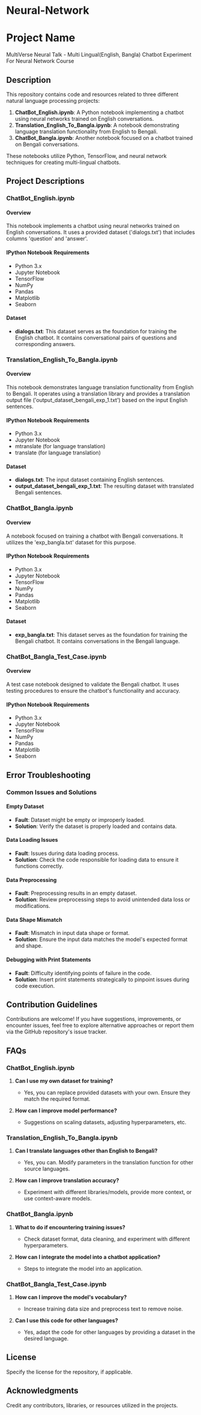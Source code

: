 # Neural-Network
# Project Name
MultiVerse Neural Talk - Multi Lingual(English, Bangla) Chatbot Experiment For Neural Network Course 

## Description

This repository contains code and resources related to three different natural language processing projects:

1. **ChatBot_English.ipynb**: A Python notebook implementing a chatbot using neural networks trained on English conversations.
2. **Translation_English_To_Bangla.ipynb**: A notebook demonstrating language translation functionality from English to Bengali.
3. **ChatBot_Bangla.ipynb**: Another notebook focused on a chatbot trained on Bengali conversations.

These notebooks utilize Python, TensorFlow, and neural network techniques for creating multi-lingual chatbots.

## Project Descriptions

### ChatBot_English.ipynb

#### Overview
This notebook implements a chatbot using neural networks trained on English conversations. It uses a provided dataset ('dialogs.txt') that includes columns 'question' and 'answer'.

#### IPython Notebook Requirements
- Python 3.x
- Jupyter Notebook
- TensorFlow
- NumPy
- Pandas
- Matplotlib
- Seaborn

#### Dataset
- **dialogs.txt**: This dataset serves as the foundation for training the English chatbot. It contains conversational pairs of questions and corresponding answers.

### Translation_English_To_Bangla.ipynb

#### Overview
This notebook demonstrates language translation functionality from English to Bengali. It operates using a translation library and provides a translation output file ('output_dataset_bengali_exp_1.txt') based on the input English sentences.

#### IPython Notebook Requirements
- Python 3.x
- Jupyter Notebook
- mtranslate (for language translation)
- translate (for language translation)

#### Dataset
- **dialogs.txt**: The input dataset containing English sentences.
- **output_dataset_bengali_exp_1.txt**: The resulting dataset with translated Bengali sentences.

### ChatBot_Bangla.ipynb

#### Overview
A notebook focused on training a chatbot with Bengali conversations. It utilizes the 'exp_bangla.txt' dataset for this purpose.

#### IPython Notebook Requirements
- Python 3.x
- Jupyter Notebook
- TensorFlow
- NumPy
- Pandas
- Matplotlib
- Seaborn

#### Dataset
- **exp_bangla.txt**: This dataset serves as the foundation for training the Bengali chatbot. It contains conversations in the Bengali language.

### ChatBot_Bangla_Test_Case.ipynb

#### Overview
A test case notebook designed to validate the Bengali chatbot. It uses testing procedures to ensure the chatbot's functionality and accuracy.

#### IPython Notebook Requirements
- Python 3.x
- Jupyter Notebook
- TensorFlow
- NumPy
- Pandas
- Matplotlib
- Seaborn

## Error Troubleshooting

### Common Issues and Solutions

#### Empty Dataset
- **Fault**: Dataset might be empty or improperly loaded.
- **Solution**: Verify the dataset is properly loaded and contains data.

#### Data Loading Issues
- **Fault**: Issues during data loading process.
- **Solution**: Check the code responsible for loading data to ensure it functions correctly.

#### Data Preprocessing
- **Fault**: Preprocessing results in an empty dataset.
- **Solution**: Review preprocessing steps to avoid unintended data loss or modifications.

#### Data Shape Mismatch
- **Fault**: Mismatch in input data shape or format.
- **Solution**: Ensure the input data matches the model's expected format and shape.

#### Debugging with Print Statements
- **Fault**: Difficulty identifying points of failure in the code.
- **Solution**: Insert print statements strategically to pinpoint issues during code execution.

## Contribution Guidelines

Contributions are welcome! If you have suggestions, improvements, or encounter issues, feel free to explore alternative approaches or report them via the GitHub repository's issue tracker.

## FAQs

### ChatBot_English.ipynb

1. **Can I use my own dataset for training?**
   - Yes, you can replace provided datasets with your own. Ensure they match the required format.

2. **How can I improve model performance?**
   - Suggestions on scaling datasets, adjusting hyperparameters, etc.

### Translation_English_To_Bangla.ipynb

1. **Can I translate languages other than English to Bengali?**
   - Yes, you can. Modify parameters in the translation function for other source languages.

2. **How can I improve translation accuracy?**
   - Experiment with different libraries/models, provide more context, or use context-aware models.

### ChatBot_Bangla.ipynb

1. **What to do if encountering training issues?**
   - Check dataset format, data cleaning, and experiment with different hyperparameters.

2. **How can I integrate the model into a chatbot application?**
   - Steps to integrate the model into an application.

### ChatBot_Bangla_Test_Case.ipynb

1. **How can I improve the model's vocabulary?**
   - Increase training data size and preprocess text to remove noise.

2. **Can I use this code for other languages?**
   - Yes, adapt the code for other languages by providing a dataset in the desired language.

## License

Specify the license for the repository, if applicable.

## Acknowledgments

Credit any contributors, libraries, or resources utilized in the projects.


